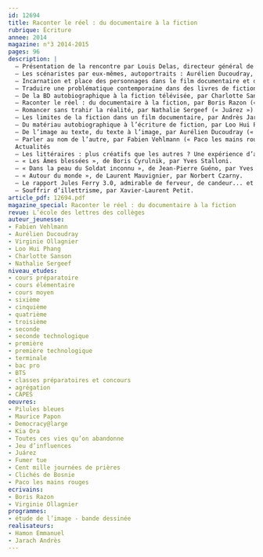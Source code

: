 ```yaml
---
id: 12694
title: Raconter le réel : du documentaire à la fiction
rubrique: Écriture 
annee: 2014
magazine: n°3 2014-2015
pages: 96
description: |
  – Présentation de la rencontre par Louis Delas, directeur général de l’école des loisirs et de Rue de Sèvres.
  – Les scénaristes par eux-mêmes, autoportraits : Aurélien Ducoudray, Emmanuel Hamon, Andrès Jarach, Virginie Ollagnier, Loo Hui Phang, Boris Razon, Charlotte Sanson, Nathalie Sergeef, Fabien Vehlmann.
  – Incarnation et place des personnages dans le film documentaire et de fiction, par Emmanuel Hamon (« Maurice Papon » et « Democracy@large »).
  – Traduire une problématique contemporaine dans des livres de fiction, par Virginie Ollagnier (« Kia Ora » et « Toutes ces vies qu’on abandonne »).
  – De la BD autobiographique à la fiction télévisée, par Charlotte Sanson (« Pilules bleues »).
  – Raconter le réel : du documentaire à la fiction, par Boris Razon (« Jeu d’influences » et « Palladium »).
  – Romancer sans trahir la réalité, par Nathalie Sergeef (« Juárez »).
  – Les limites de la fiction dans un film documentaire, par Andrès Jarach (« Fumer tue »).
  – Du matériau autobiographique à l’écriture de fiction, par Loo Hui Phang (« Cent mille journées de prières »).
  – De l’image au texte, du texte à l’image, par Aurélien Ducoudray (« Clichés de Bosnie »).
  – Parler au nom de l’autre, par Fabien Vehlmann (« Paco les mains rouges »).
  Actualités
  – Les littéraires : plus créatifs que les autres ? Une expérience d’atelier créatif en partenariat d’entreprise, par Anne-Marie Petitjean.
  – « Les Âmes blessées », de Boris Cyrulnik, par Yves Stalloni.
  – « Dans la peau du Soldat inconnu », de Jean-Pierre Guéno, par Yves Stalloni.
  – « Autour du monde », de Laurent Mauvignier, par Norbert Czarny.
  – Le rapport Jules Ferry 3.0, admirable de ferveur, de candeur... et d’erreur, par Pascal Caglar.
  – Souffrir d’illettrisme, par Xavier-Laurent Petit.
article_pdf: 12694.pdf
magazine_special: Raconter le réel : du documentaire à la fiction
revue: L’école des lettres des collèges
auteur_jeunesse:
- Fabien Vehlmann
- Aurélien Ducoudray
- Virginie Ollagnier
- Loo Hui Phang
- Charlotte Sanson
- Nathalie Sergeef
niveau_etudes:
- cours préparatoire
- cours élémentaire
- cours moyen
- sixième
- cinquième
- quatrième
- troisième
- seconde
- seconde technologique
- première
- première technologique
- terminale
- bac pro
- BTS
- classes préparatoires et concours
- agrégation
- CAPES
oeuvres:
- Pilules bleues
- Maurice Papon
- Democracy@large
- Kia Ora
- Toutes ces vies qu’on abandonne
- Jeu d’influences
- Juárez
- Fumer tue
- Cent mille journées de prières
- Clichés de Bosnie
- Paco les mains rouges
ecrivains:
- Boris Razon
- Virginie Ollagnier
programmes:
- étude de l’image - bande dessinée
realisateurs:
- Hamon Emmanuel
- Jarach Andrès
---
```

